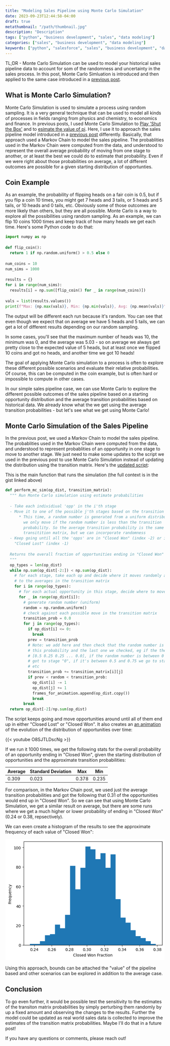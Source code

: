 ```yaml
---
title: "Modeling Sales Pipeline using Monte Carlo Simulation"
date: 2023-09-23T12:44:58-04:00
draft: true
metathumbnail: "/path/thumbnail.jpg"
description: "Description"
tags: ["python", "business development", "sales", "data modeling"]
categories: ["sales", "business development", "data modeling"]
keywords: ["python", "salesforce", "sales", "business development", "data modeling", "markov chain", "probability of opportunity close", "sales pipeline"]
---
```


TL;DR - Monte Carlo Simulation can be used to model your historical sales pipeline data to account for som of the randomness and uncertainty in the sales process. In this post, Monte Carlo Simluation is introduced and then applied to
the same case introduced in a [previous post](/posts/modeling-a-sales-pipeline-as-a-markov-chain/).

## What is Monte Carlo Simulation?
Monte Carlo Simulation is used to simulate a process using random sampling. It is a very general technique that can be used to model all kinds of processes in fields ranging from physics and chemistry, to economics and finance. In previous
posts, I used Monte Carlo Simulation to [Play 'Shut the Box'](/posts/shut-the-box/) and to [esimate the value of pi](/posts/computing-pi-by-throwing-darts/). Here, I use it to approach the sales pipeline
model introduced in a [previous post](/posts/modeling-a-sales-pipeline-as-a-markov-chain/) differently. Basically, that approach used a Markov Chain to model the sales pipeline. The probablities used in the Markov Chain were computed from the data, and understood to represent
the overall average probability of moving from one stage to another, or at least the best we could do to estimate that probability. Even if we were right
about those probabilities on average, a lot of different outcomes are possible for a given starting distribution of opportunties.

## Coin Example
As an example, the probability of flipping heads on a fair coin is 0.5, but if you flip a coin 10 times, you might get 7 heads and 3 tails, or 5 heads and 5 tails, or 10 heads and 0 tails, etc. Obviously some of those outcomes are more likely than others,
but they are all possible. Monte Carlo is a way to explore all the possibilities using random sampling. As an example, we can flip 10 coins 1000 times and keep track of how many heads we get each time. Here's some Python code to do that:

```python
import numpy as np

def flip_coin():
  return 1 if np.random.uniform() > 0.5 else 0

num_coins = 10
num_sims = 1000

results = {}
for i in range(num_sims):
  results[i] = np.sum([flip_coin() for _ in range(num_coins)])

vals = list(results.values())
print(f"Max: {np.max(vals)}, Min: {np.min(vals)}, Avg: {np.mean(vals)}")

```
The output will be different each run because it's random. You can see that even though we expect that on average we have 5 heads and 5 tails, we can get a lot of different results depending on our random sampling.

In some cases, you'll see that the maximum number of heads was 10, the minimum was 0, and the average was 5.03 - so on average we always get pretty close to the expected value of 5 heads, but at least once we flipped 10 coins and got no heads, and another time we got 10 heads!

The goal of applying Monte Carlo simulation to a process is often to explore
these different possible scenarios and evaluate their relative probabilities. Of course, this can be computed in the coin example, but is often hard or impossible to compute in other cases.

In our simple sales pipeline case, we can use Monte Carlo to explore the different possible outcomes of the sales pipeline based on a starting opportunity distribution and the average transition probabilities based on historical data. We already know what the we get using the average transition probabilities - but let's see what we get using Monte Carlo!

## Monte Carlo Simulation of the Sales Pipeline
In the previous post, we used a Markov Chain to model the sales pipeline. The probablities used in the Markov Chain were computed from the data, and understood to represent probablities of an opportunity in one stage to move to
another stage. We just need to make some updates to the script we used in the previous post to use Monte Carlo Simulation instead of updating the distribution using the transition matrix. Here's the [updated script](https://gist.github.com/heathhenley/7cc46f176c422a3c4817e958b9ab5b83):

This is the main function that runs the simulation (the full context is in the gist linked above)
```python
def perform_mc_sim(op_dist, transition_matrix):
  """ Run Monte Carlo simulation using estimate probabilities

  - Take each individiual 'opp' in the i'th stage
  - Move it to one of the possible j'th stages based on the transition matrix
      * This time, a random number is generated from a uniform distribution and
        we only move if the random number is less than the transition
        probability. So the average transition probability is the same as our
        transitition matrix, but we can incorporate randomness
  - Keep going until all the 'opps' are in "Closed Won" (index -2) or in
    "Closed Lost" (index -1)

  Returns the overall fraction of opportunities ending in "Closed Won"
  """
  op_types = len(op_dist)
  while np.sum(op_dist[-2:]) < np.sum(op_dist):
    # for each stage, take each op and decide where it moves randomly according
    # to the averages in the transition matrix
    for i in range(op_types):
      # for each actual opportunity in this stage, decide where to move it
      for _ in range(op_dist[i]):
        # generate random number (uniform)
        random = np.random.uniform()
        # check against each possible move in the transition matrix
        transition_prob = 0.0
        for j in range(op_types):
          if op_dist[i] <= 0:
            break
          prev = transition_prob
          # Note: we add here and then check that the random number is betwen
          # this probability and the last one we checked, eg if the they are:
          # [0.5 0.25 0.25 ... 0.0], if the random number is between 0 and 0.5 we
          # got to stage "0", if it's between 0.5 and 0.75 we go to stage "1",
          # etc
          transition_prob += transition_matrix[i][j]
          if prev < random < transition_prob:
            op_dist[i] -= 1
            op_dist[j] += 1
            frames_for_animation.append(op_dist.copy())
            break
        break
  return op_dist[-2]/np.sum(op_dist)
```
The script keeps going and move opportunities around until all of them end up in either "Closed Lost" or "Closed Won". It also creates an [an animation](https://www.youtube.com/watch?v=O8SJTLDscNg) of the evolution of the distribution of opportunities over time:

{{< youtube O8SJTLDscNg >}}

If we run it 1000 times, we get the following stats for the overall probability of an opportunity ending in "Closed Won", given the starting distribution of opportunities and the approximate transition probabilities:

| **Average** | **Standard Deviation** | **Max** | **Min** |
| --- | --- | --- | --- |
| 0.309 | 0.023 | 0.378 | 0.235 |

For comparison, in the Markov Chain post, we used just the average transition probabilities and got the following that 0.31 of the opportunities would end up in "Closed Won". So we can see that using Monte Carlo Simulation, we get a similar result on average, but there are some runs where we get a much higher or lower probability of ending in "Closed Won" (0.24 or 0.38, repsectively).

We can even create a histogram of the results to see the approximate frequency of each value of "Closed Won":

![Histogram of Monte Carlo Results](/sf_mc/hist.png)

Using this approach, bounds can be attached the "value" of the pipeline based and other scenarios can be explored in addition to the average case.

## Conclusion
To go even further, it would be possible test the sensitivity to the estimates of the transiton matrix probabilities by simply perturbing them randomly by up a fixed amount and observing the changes to the results. Further the model could be updated as real world sales data is collected to improve the estimates of the transition matrix probabilities. Maybe I'll do that in a future post!

If you have any questions or comments, please reach out!
